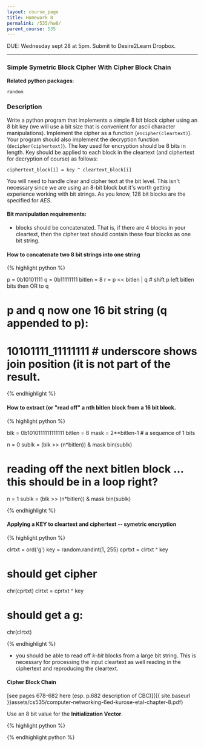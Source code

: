 ```yaml
---
layout: course_page
title: Homework 8
permalink: /535/hw8/
parent_course: 535
---
```


DUE: Wednesday sept 28 at 5pm. Submit to Desire2Learn Dropbox. 

---

### Simple Symetric Block Cipher With Cipher Block Chain

**Related python packages**: 

```random```

### Description

Write a python program that implements a simple 8 bit block cipher using an 8 bit key (we will use a bit size that is convenient for ascii character manipulations). Implement the cipher as a function (```encipher(cleartext)```). Your program should also implement the decryption function (```decipher(ciphertext)```). The key used for encryption should be 8 bits in length. Key should be applied to each block in the cleartext (and ciphertext for decryption of course) as follows:

```ciphertext_block[i] = key ^ cleartext_block[i]```

You will need to handle clear and cipher text at the bit level. This isn't necessary since we are using an 8-bit block but it's worth getting experience working with bit strings. As you know, 128 bit blocks are the specified for *AES*.

#### Bit manipulation requirements:

- blocks should be concatenated. That is, if there are 4 blocks in your cleartext, then the cipher text should contain these four blocks as one bit string.

#### How to concatenate two 8 bit strings into one string
{% highlight python %}

p = 0b10101111
q = 0b11111111
bitlen = 8
r = p << bitlen | q  # shift p left bitlen bits then OR to q

# p and q now one 16 bit string (q appended to p):
# 10101111_11111111 # underscore shows join position (it is not part of the result.

{% endhighlight %}

#### How to extract (or "read off" a nth bitlen block from a 16 bit block. 
{% highlight python %}

blk = 0b1010111111111111
bitlen = 8
mask = 2**bitlen-1  # a sequence of 1 bits

n = 0
sublk = (blk >> (n*bitlen)) & mask
bin(sublk)

# reading off the next bitlen block ... this should be in a loop right?
n = 1
sublk = (blk >> (n*bitlen)) & mask
bin(sublk)

{% endhighlight %}

#### Applying a KEY to cleartext and ciphertext -- symetric encryption
{% highlight python %}

clrtxt = ord('g')
key = random.randint(1, 255)
cprtxt = clrtxt ^ key
# should get cipher
chr(cprtxt)
clrtxt = cprtxt ^ key
# should get a g:
chr(clrtxt)

{% endhighlight %}

- you should be able to read off *k-bit* blocks from a large bit string. This is necessary for processing the input cleartext as well reading in the ciphertext and reproducing the cleartext.


#### Cipher Block Chain 

[see pages 678-682 here (esp. p.682 description of CBC)]({{ site.baseurl }}assets/cs535/computer-networking-6ed-kurose-etal-chapter-8.pdf)

Use an 8 bit value for the **Initialization Vector**. 



{% highlight python %}

{% endhighlight python %}










